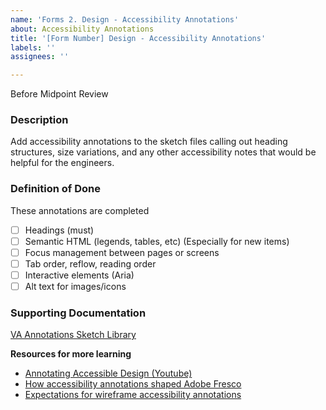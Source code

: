 ```yaml
---
name: 'Forms 2. Design - Accessibility Annotations'
about: Accessibility Annotations
title: '[Form Number] Design - Accessibility Annotations'
labels: ''
assignees: ''

---
```


Before Midpoint Review

### **Description**
Add accessibility annotations to the sketch files calling out heading structures, size variations, and any other accessibility notes that would be helpful for the engineers.

### **Definition of Done**
These annotations are completed
- [ ] Headings (must)
- [ ] Semantic HTML (legends, tables, etc) (Especially for new items)
- [ ] Focus management between pages or screens
- [ ] Tab order, reflow, reading order
- [ ] Interactive elements (Aria)
- [ ] Alt text for images/icons

### **Supporting Documentation**
[VA Annotations Sketch Library](https://www.sketch.com/s/aaa5c25f-6991-4aac-a6ed-d378bdff7727)

**Resources for more learning**
- [Annotating Accessible Design \(Youtube\)](https://www.youtube.com/watch?v=OhrIpeyGxYQ)
- [How accessibility annotations shaped Adobe Fresco](https://adobe.design/stories/process/how-accessibility-bluelines-shaped-fresco)
- [Expectations for wireframe accessibility annotations](https://kb.iu.edu/d/bhpk)
